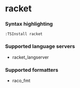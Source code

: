 # racket
<!--- THIS DOCUMENT IS AUTOMATICALLY GENERATED, DON'T EDIT IT -->

### Syntax highlighting

```vim
:TSInstall racket
```

### Supported language servers

- racket_langserver

### Supported formatters

- raco_fmt
